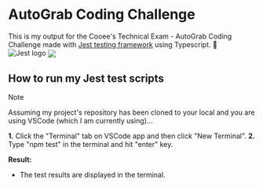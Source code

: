 # AutoGrab Coding Challenge #
This is my output for the Cooee's Technical Exam - AutoGrab Coding Challenge made with [Jest testing framework](https://jestjs.io) using Typescript. :sparkling_heart:
![Jest logo](https://github.com/phsamson/AutoGrab-Coding-Challenge/assets/61712057/644c442a-b9d2-4de8-97ba-af37de205812)
<picture>
<img 
  src="https://1drv.ms/i/s!ApuFFmZ1aSCjiA8E3qIhEVJAVVqn?e=CpsZi3"
  align="center"/>
</picture>

## How to run my Jest test scripts ##
> [!NOTE]
> Assuming my project's repository has been cloned to your local and you are using VSCode (which I am currently using)...

**1.** Click the "Terminal" tab on VSCode app and then click "New Terminal".
**2.** Type "npm test" in the terminal and hit "enter" key.

**Result:**
- The test results are displayed in the terminal.
